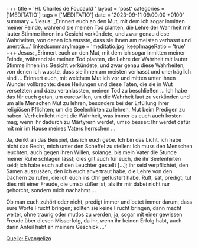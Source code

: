 +++
title = 'Hl. Charles de Foucauld  '
layout = 'post'
categories = ['MEDITATIO']
tags = ['MEDITATIO']
date = '2023-09-11 09:00:00 +0100'
summary = 'Jesus: „Erinnert euch an den Mut, mit dem ich sogar inmitten meiner Feinde, während sie meinen Tod planten, die Lehre der Wahrheit mit lauter Stimme ihnen ins Gesicht verkündete, und zwar genau diese Wahrheiten, von denen ich wusste, dass sie ihnen am meisten verhasst und unerträ....'
linkedsummaryImage = 'meditatio.jpg'
keepImageRatio = 'true'
+++
Jesus: „Erinnert euch an den Mut, mit dem ich sogar inmitten meiner Feinde, während sie meinen Tod planten, die Lehre der Wahrheit mit lauter Stimme ihnen ins Gesicht verkündete, und zwar genau diese Wahrheiten, von denen ich wusste, dass sie ihnen am meisten verhasst und unerträglich sind … Erinnert euch, mit welchem Mut ich vor und mitten unter ihnen Wunder vollbrachte: diese Heilungen und diese Taten, die sie in Wut versetzten und dazu veranlassten, meinen Tod zu beschließen … Ich habe das für euch getan, um euretwillen, um die Wahrheit laut zu verkünden und um alle Menschen Mut zu lehren, besonders bei der Erfüllung ihrer religiösen Pflichten; um die Seelenhirten zu lehren, Mut beim Predigen zu haben.<!--more--> Verheimlicht nicht die Wahrheit, was immer es euch auch kosten mag; wenn ihr dadurch zu Märtyrern werdet, umso besser: Ihr werdet dafür mit mir im Hause meines Vaters herrschen …

Ja, denkt an das Beispiel, das ich euch gebe. Ich bin das Licht, ich habe nicht das Recht, mich unter den Scheffel zu stellen: Ich muss den Menschen leuchten, auch gegen ihren Willen, solange, bis mein Vater die Stunde meiner Ruhe schlagen lässt; dies gilt auch für euch, die ihr Seelenhirten seid; ich habe euch auf den Leuchter gestellt […]; ihr seid verpflichtet, den Samen auszusäen, den ich euch anvertraut habe, die Lehre von den Dächern zu rufen, die ich euch ins Ohr geflüstert habe. Ruft, sät, predigt; tut dies mit einer Freude, die umso süßer ist, als ihr mir dabei nicht nur gehorcht, sondern mich nachahmt …

Ob man euch zuhört oder nicht, predigt immer und betet immer darum, dass eure Worte Frucht bringen; sollten sie keine Frucht bringen, dann macht weiter, ohne traurig oder mutlos zu werden, ja, sogar mit einer gewissen Freude über diesen Misserfolg, da ihr, wenn ihr keinen Erfolg habt, auch darin Anteil habt an meinem Geschick …“
 


[Quelle: Evangelizo](https://evangeliumtagfuertag.org/DE/gospel)
